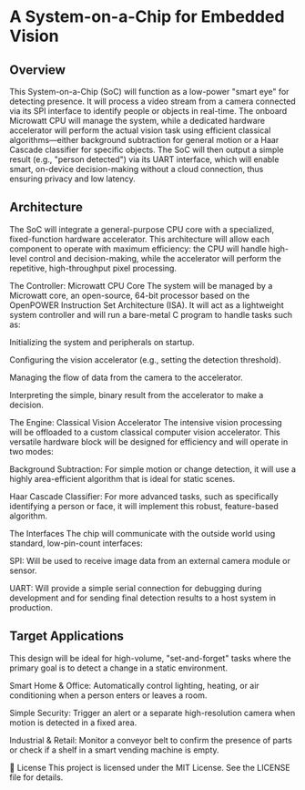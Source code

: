 # A System-on-a-Chip for Embedded Vision
## Overview
This System-on-a-Chip (SoC) will function as a low-power "smart eye" for detecting presence. It will process a video stream from a camera connected via its SPI interface to identify people or objects in real-time. The onboard Microwatt CPU will manage the system, while a dedicated hardware accelerator will perform the actual vision task using efficient classical algorithms—either background subtraction for general motion or a Haar Cascade classifier for specific objects. The SoC will then output a simple result (e.g., "person detected") via its UART interface, which will enable smart, on-device decision-making without a cloud connection, thus ensuring privacy and low latency.

## Architecture
The SoC will integrate a general-purpose CPU core with a specialized, fixed-function hardware accelerator. This architecture will allow each component to operate with maximum efficiency: the CPU will handle high-level control and decision-making, while the accelerator will perform the repetitive, high-throughput pixel processing.

The Controller: Microwatt CPU Core
The system will be managed by a Microwatt core, an open-source, 64-bit processor based on the OpenPOWER Instruction Set Architecture (ISA). It will act as a lightweight system controller and will run a bare-metal C program to handle tasks such as:

Initializing the system and peripherals on startup.

Configuring the vision accelerator (e.g., setting the detection threshold).

Managing the flow of data from the camera to the accelerator.

Interpreting the simple, binary result from the accelerator to make a decision.

The Engine: Classical Vision Accelerator
The intensive vision processing will be offloaded to a custom classical computer vision accelerator. This versatile hardware block will be designed for efficiency and will operate in two modes:

Background Subtraction: For simple motion or change detection, it will use a highly area-efficient algorithm that is ideal for static scenes.

Haar Cascade Classifier: For more advanced tasks, such as specifically identifying a person or face, it will implement this robust, feature-based algorithm.

The Interfaces
The chip will communicate with the outside world using standard, low-pin-count interfaces:

SPI: Will be used to receive image data from an external camera module or sensor.

UART: Will provide a simple serial connection for debugging during development and for sending final detection results to a host system in production.

## Target Applications
This design will be ideal for high-volume, "set-and-forget" tasks where the primary goal is to detect a change in a static environment.

Smart Home & Office: Automatically control lighting, heating, or air conditioning when a person enters or leaves a room.

Simple Security: Trigger an alert or a separate high-resolution camera when motion is detected in a fixed area.

Industrial & Retail: Monitor a conveyor belt to confirm the presence of parts or check if a shelf in a smart vending machine is empty.

📄 License
This project is licensed under the MIT License. See the LICENSE file for details.
